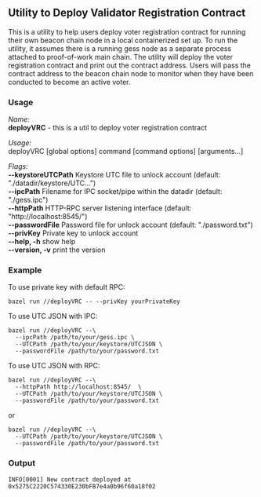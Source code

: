 ## Utility to Deploy Validator Registration Contract

This is a utility to help users deploy voter registration contract for running their own beacon chain node in a local containerized set up. To run the utility, it assumes there is a running gess node as a separate process attached to proof-of-work main chain. The utility will deploy the voter registration contract and print out the contract address. Users will pass the contract address to the beacon chain node to monitor when they have been conducted to become an active voter.

### Usage

*Name:*  
   **deployVRC** - this is a util to deploy voter registration contract

*Usage:*  
   deployVRC [global options] command [command options] [arguments...]

*Flags:*  
   **--keystoreUTCPath**    Keystore UTC file to unlock account (default: "./datadir/keystore/UTC...")   
   **--ipcPath**        Filename for IPC socket/pipe within the datadir (default: "./gess.ipc")   
   **--httpPath**      HTTP-RPC server listening interface (default: "http://localhost:8545/")   
   **--passwordFile**   Password file for unlock account (default: "./password.txt")   
   **--privKey**       Private key to unlock account   
   **--help, -h**            show help     
   **--version, -v**         print the version     

### Example

To use private key with default RPC:

```
bazel run //deployVRC -- --privKey yourPrivateKey
```

To use UTC JSON with IPC:
```
bazel run //deployVRC --\
  --ipcPath /path/to/your/gess.ipc \
  --UTCPath /path/to/your/keystore/UTCJSON \
  --passwordFile /path/to/your/password.txt
```

To use UTC JSON with RPC:

```
bazel run //deployVRC --\
  --httpPath http://localhost:8545/  \
  --UTCPath /path/to/your/keystore/UTCJSON \
  --passwordFile /path/to/your/password.txt
```

or

```
bazel run //deployVRC --\
  --UTCPath /path/to/your/keystore/UTCJSON \
  --passwordFile /path/to/your/password.txt
```

### Output

```
INFO[0001] New contract deployed at 0x5275C2220C574330E230bFB7e4a0b96f60a18f02 
```
